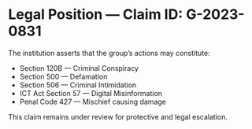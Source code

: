# Legal Position — Claim ID: G-2023-0831

The institution asserts that the group’s actions may constitute:

- Section 120B — Criminal Conspiracy  
- Section 500 — Defamation  
- Section 506 — Criminal Intimidation  
- ICT Act Section 57 — Digital Misinformation  
- Penal Code 427 — Mischief causing damage

This claim remains under review for protective and legal escalation.


